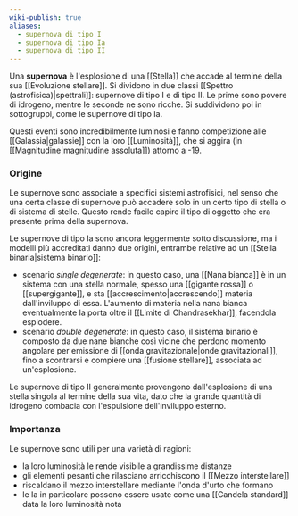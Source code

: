 ```yaml
---
wiki-publish: true
aliases:
  - supernova di tipo I
  - supernova di tipo Ia
  - supernova di tipo II
---
```

Una **supernova** è l'esplosione di una [[Stella]] che accade al termine della sua [[Evoluzione stellare]]. Si dividono in due classi [[Spettro (astrofisica)|spettrali]]: supernove di tipo I e di tipo II. Le prime sono povere di idrogeno, mentre le seconde ne sono ricche. Si suddividono poi in sottogruppi, come le supernove di tipo Ia.

Questi eventi sono incredibilmente luminosi e fanno competizione alle [[Galassia|galassie]] con la loro [[Luminosità]], che si aggira (in [[Magnitudine|magnitudine assoluta]]) attorno a -19.
### Origine
Le supernove sono associate a specifici sistemi astrofisici, nel senso che una certa classe di supernove può accadere solo in un certo tipo di stella o di sistema di stelle. Questo rende facile capire il tipo di oggetto che era presente prima della supernova.

Le supernove di tipo Ia sono ancora leggermente sotto discussione, ma i modelli più accreditati danno due origini, entrambe relative ad un [[Stella binaria|sistema binario]]:
- scenario *single degenerate*: in questo caso, una [[Nana bianca]] è in un sistema con una stella normale, spesso una [[gigante rossa]] o [[supergigante]], e sta [[accrescimento|accrescendo]] materia dall'inviluppo di essa. L'aumento di materia nella nana bianca eventualmente la porta oltre il [[Limite di Chandrasekhar]], facendola esplodere.
- scenario *double degenerate*: in questo caso, il sistema binario è composto da due nane bianche così vicine che perdono momento angolare per emissione di [[onda gravitazionale|onde gravitazionali]], fino a scontrarsi e compiere una [[fusione stellare]], associata ad un'esplosione.

Le supernove di tipo II generalmente provengono dall'esplosione di una stella singola al termine della sua vita, dato che la grande quantità di idrogeno combacia con l'espulsione dell'inviluppo esterno.
### Importanza
Le supernove sono utili per una varietà di ragioni:
- la loro luminosità le rende visibile a grandissime distanze
- gli elementi pesanti che rilasciano arricchiscono il [[Mezzo interstellare]]
- riscaldano il mezzo interstellare mediante l'onda d'urto che formano
- le Ia in particolare possono essere usate come una [[Candela standard]] data la loro luminosità nota
